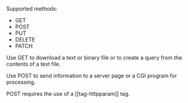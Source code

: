 Supported methods:

- GET
- POST
- PUT
- DELETE
- PATCH

Use GET to download a text or binary file or to create a query from the contents of a text file.

Use POST to send information to a server page or a CGI program for processing.

POST requires the use of a [[tag-httpparam]] tag.
